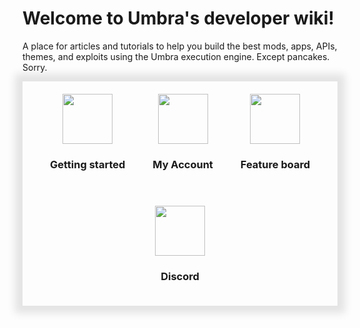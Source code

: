 # Welcome to Umbra's developer wiki!

A place for articles and tutorials to help you build the best mods, apps, APIs, themes, and exploits using the Umbra execution engine. Except pancakes. Sorry.

<div align="center" style="box-shadow:0 0 12px 12px rgb(0 0 0 / 10%);">
    <a href="/scripting/getting-started"><div style="display:inline-block;padding:20px;">
        <img
            width="80px"
            style="display:block;left:auto;right:auto;"
            src="https://ave.is-a.dev/umbra/icons/home.png"
        >
        <h3>Getting started</h3>
    </div></a>
    <a href="/scripting/my-account"><div style="display:inline-block;padding:20px;">
        <img
            width="80px"
            style="display:block;left:auto;right:auto;"
            src="https://ave.is-a.dev/umbra/icons/user-shield.png"
        >
        <h3>My Account</h3>
    </div></a>
    <a target="_blank" href="https://ave.is-a.dev/umbra/feature-board"><div style="display:inline-block;padding:20px;">
        <img
            width="80px"
            style="display:block;left:auto;right:auto;"
            src="https://ave.is-a.dev/umbra/icons/scroll.png"
        >
        <h3>Feature board</h3>
    </div></a>
    <a target="_blank" href="https://ave.is-a.dev/umbra/discord"><div style="display:inline-block;padding:20px;">
        <img
            width="80px"
            style="display:block;left:auto;right:auto;"
            src="https://ave.is-a.dev/umbra/icons/server.png"
        >
        <h3>Discord</h3>
    </div></a>
</div>